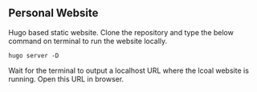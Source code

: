 Personal Website
---

Hugo based static website.
Clone the repository and type the below command on terminal to run the website locally.

```
hugo server -D
```

Wait for the terminal to output a localhost URL where the lcoal website is running. Open this URL in browser. 
